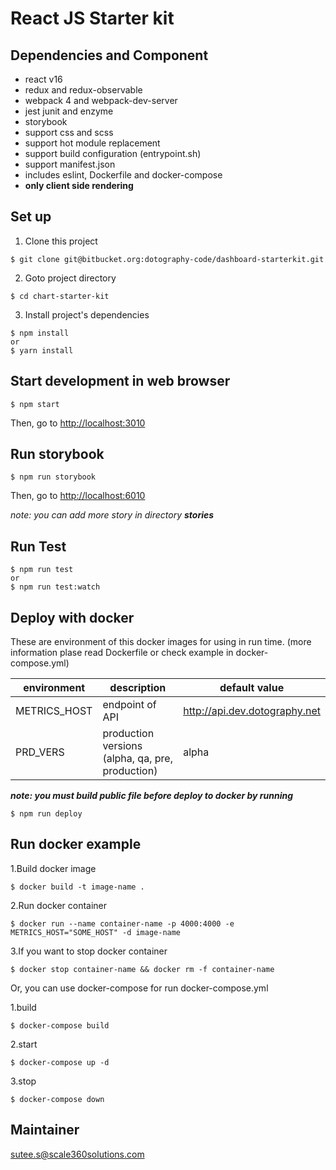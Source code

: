 # React JS Starter kit

## Dependencies and Component

- react v16
- redux and redux-observable
- webpack 4 and webpack-dev-server
- jest junit and enzyme
- storybook
- support css and scss
- support hot module replacement
- support build configuration (entrypoint.sh)
- support manifest.json
- includes eslint, Dockerfile and docker-compose
- **only client side rendering**

## Set up

1. Clone this project

```
$ git clone git@bitbucket.org:dotography-code/dashboard-starterkit.git
```

2. Goto project directory

```
$ cd chart-starter-kit
```

3. Install project's dependencies

```
$ npm install
or
$ yarn install
```


## Start development in web browser

```
$ npm start
```

Then, go to [http://localhost:3010](http://localhost:3010)


## Run storybook

```
$ npm run storybook
```

Then, go to [http://localhost:6010](http://localhost:6010)

*note: you can add more story in directory **stories***

## Run Test

```
$ npm run test
or
$ npm run test:watch
```


## Deploy with docker

These are environment of this docker images for using in run time. (more information plase read Dockerfile or check example in docker-compose.yml)

| environment  | description                                      | default value                 |
|--------------|--------------------------------------------------|-------------------------------|
| METRICS_HOST | endpoint of API                                  | http://api.dev.dotography.net |
| PRD_VERS     | production versions (alpha, qa, pre, production) | alpha                         |

***note: you must build public file before deploy to docker by running***

```
$ npm run deploy
```

## Run docker example

1.Build docker image

```
$ docker build -t image-name .
```

2.Run docker container

```
$ docker run --name container-name -p 4000:4000 -e METRICS_HOST="SOME_HOST" -d image-name
```

3.If you want to stop docker container

```
$ docker stop container-name && docker rm -f container-name
```

Or, you can use docker-compose for run docker-compose.yml

1.build
```
$ docker-compose build
```

2.start

```
$ docker-compose up -d
```

3.stop

```
$ docker-compose down
```

## Maintainer

sutee.s@scale360solutions.com